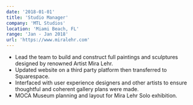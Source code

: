 ```yaml
---
date: '2018-01-01'
title: 'Studio Manager'
company: 'MTL Studios'
location: 'Miami Beach, FL'
range: 'Jan - Jan 2018'
url: 'https://www.miralehr.com'
---
```


- Lead the team to build and construct full paintings and sculptures designed by renowned Artist Mira Lehr. 
- Updated website on a third party platform then transferred to Squarespace. 
- Interfaced with user experience designers and other artists to ensure thoughtful and coherent gallery plans were made. 
- MOCA Museum planning and layout for Mira Lehr Solo exhibition. 
